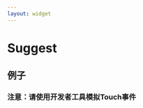 ```yaml
---
layout: widget
---
```


# Suggest 

## 例子
### 注意：请使用开发者工具模拟Touch事件

<link rel="stylesheet" href="{{site.baseurl}}nova/suggest/suggest.css?t={{site.time | date: "%H%M%S"}}" />
<div>
    <style>
        #search_form {
            position: relative;
            width: 100%;
            margin: auto;
            margin-bottom: 100px;
            padding: 0;
        }

        .search {
            position: relative;
        }

        .input-container {
            margin-right: 50px;
        }

        #search_input {
            height: 30px;
            width: 100%;
            box-sizing: border-box;
            -webkit-box-sizing: border-box;
            -webkit-appearance: none;
            border: 1px solid #b4b4b4;
            border-radius: 0;
        }

        .submit-btn {
            text-align: center;
            background-color: #ececec;
            position: absolute;
            height: 30px;
            line-height: 30px;
            width: 50px;
            top: 0;
            right: 0;
            border: 1px solid #b4b4b4;
            border-left: 0;
            border-radius: 0;
            -webkit-appearance: none;
        }

        .nova-suggest {
            top: 30px;
        }
    </style>
</div>
<form action="http://www.so.com/s" id="search_form" charset="gbk">
<div class="search">
    <div class="input-container">
        <input type="text" name="q" id="search_input" autocomplete="off"/>
    </div>
    <input class="submit-btn" type="submit" value="Go"/>
</div>
</form>
<script type="text/javascript" src="{{site.baseurl}}nova/widget.js?t={{site.time | date: "%H%M%S"}}"></script>
<script type="text/javascript" src="{{site.baseurl}}nova/suggest/suggest.js?t={{site.time | date: "%H%M%S"}}"></script>
<script type="text/javascript">
    var input = $('#search_input');    

    var suggest = new Suggest({
        element: '#search_input',
        url: 'http://sug.so.360.cn/suggest/word', 
        param: {encodeout: 'utf-8', encodein: 'utf-8'}, 
        method: 'jsonp', 
        preprocessFun: function(data) {
            var suggestlist = data['s']; 
            return suggestlist;
        }
    });
</script>


### CSS

    <link rel="stylesheet" href="link[slide.css]({{site.baseurl}}nova/suggest/suggest.css?t={{site.time | date: "%H%M%S"}})">

Include nova.suggest.css or copy the required styles from it.

### Javascript

    <script src="zepto.js"></script>
    <script src="zepto.touch.js"></script>
    <script src="link[widget.js]({{site.baseurl}}nova/widget.js?t={{site.time | date: "%H%M%S"}})"></script>
    <script src="link[suggest.js]({{site.baseurl}}nova/suggest/suggest.js?t={{site.time | date: "%H%M%S"}})"></script>

### Usage

    <form action="http://www.so.com/s" id="search_form" charset="gbk">
        <div class="search">
            <input type="text" name="q" id="search_input" autocomplete="off"/>
            <input class="submit-btn" type="submit" value="Go"/>
        </div>
    </form>

    <script type="text/javascript">
        var input = $('#search_input');    

        var suggest = new Suggest({
            element: '#search_input',
            url: 'http://sug.so.360.cn/suggest/word', 
            param: {encodeout: 'utf-8', encodein: 'utf-8'}, 
            method: 'jsonp', 
            preprocessFun: function(data) {
                var suggestlist = data['s']; 
                return suggestlist;
            }
        });
    </script>

### Configuration

     var config = {
            // Required
            url: '',                                    // request URL
            param: {},                                  // request parameters
            preprocessFun: null,                        // proprocess the return data from server

            // Optional
            method: 'jsonp',                            // request method
            listCount: 5,                               // max number of listed suggestions
            formID: undefined,                          // identify which form the input belongs to, defaultly its closet parent form
            isStorable: true,                           // whether enable local storage of search history
            storageKeyName: 'nova-search-history',      // local storage key of search history 
            lazySuggestInterval_ms: 100,                // decounce interval
            showClose: true,                            // whether to show close button
            showClearHistory: true,                     // whether to show clear history button
            closeText: 'Close',                         // close button text
            clearHistoryText: 'Clear history',          // clear history button text

            renderSuggestListFun: null,                 // method to render suggestion list
            getSuggestTemplateFun: null,                // method to get template of single suggestion


            className: {
                container: 'nova-suggest',              // suggestion list
                visible: 'nova-is-visible',             // status visible
                suggest: 'sugg-item',                   // single suggestion
                content: 'sugg-cont',                   // content of single suggestion
                copyControl: 'sugg-copy',               // copy button of single suggestion
                control: 'sugg-control',                // control bar
                closeControl: 'sugg-close',             // close button
                historyClearControl: 'sugg-clear'       // clear history button
            }
        },

### Configuration - preprocessFun **Required**

Parse the data from server and return an Array of suggest strings.

    /*
     * @method preprocessFun Proprocess the return data from server
     * @param {Object} data Return data from server
     * @return {Array} eg: ['real time pcr', 'real time ling']
     * */
     function preprocessFun(data) {//...}

### Configuration - renderSuggestListFun **Optional**

Render the suggestion list in your own way.

    /*
     * @method renderSuggestListFun Render suggestion list
     * @param {Array} data Suggestion data
     * */
     function renderSuggestListFun(data) {//...}

### Configuration - getSuggestTemplateFun **Optional**

Define your template of single suggest

This template support if, else, for, while, etc.   
See template documents [here](http://360.75team.com/~quguangyu/qwrap/js/_docs/_qiwu/index.htm#/qw/stringh/s.tmpl_.htm)

    /*
     * @method getSuggestTemplateFun
     * @return {String} template of single suggest
     **/
     function getSuggestTemplate() {//...}


#### template restrictions

1. You need to add attribute *data-role* to DOM elements to support functionalities.
2. Use {$suggest} as a placeholder for suggestion string

| Data-role         |  DOM  |
|-------------------|---------|
| suggest           | Single suggest element   |
| content           | Suggest content element    |
| copy-control      | Copy control element   |


See example:

    <div data-role="suggest">
        <span data-role="content">{$suggest}</span>
        <span data-role="copy-control"></span>
    </div>

